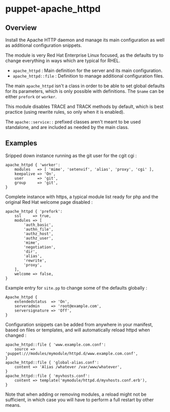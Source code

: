 # puppet-apache_httpd

## Overview

Install the Apache HTTP daemon and manage its main configuration as well as
additional configuration snippets.

The module is very Red Hat Enterprise Linux focused, as the defaults try to
change everything in ways which are typical for RHEL.

* `apache_httpd` : Main definition for the server and its main configuration.
* `apache_httpd::file` : Definition to manage additional configuration files.

The main `apache_httpd` isn't a class in order to be able to set global
defaults for its parameters, which is only possible with definitions. The
`$name` can be either `prefork` or `worker`.

This module disables TRACE and TRACK methods by default, which is best practice
(using rewrite rules, so only when it is enabled).

The `apache::service::` prefixed classes aren't meant to be used standalone,
and are included as needed by the main class.

## Examples

Sripped down instance running as the git user for the cgit cgi :

    apache_httpd { 'worker':
        modules   => [ 'mime', 'setenvif', 'alias', 'proxy', 'cgi' ],
        keepalive => 'On',
        user      => 'git',
        group     => 'git',
    }

Complete instance with https, a typical module list ready for php and the
original Red Hat welcome page disabled :

    apache_httpd { 'prefork':
        ssl     => true,
        modules => [
            'auth_basic',
            'authn_file',
            'authz_host',
            'authz_user',
            'mime',
            'negotiation',
            'dir',
            'alias',
            'rewrite',
            'proxy',
        ],
        welcome => false,
    }

Example entry for `site.pp` to change some of the defaults globally :

    Apache_httpd {
        extendedstatus  => 'On',
        serveradmin     => 'root@example.com',
        serversignature => 'Off',
    }

Configuration snippets can be added from anywhere in your manifest, based on
files or templates, and will automatically reload httpd when changed :

    apache_httpd::file { 'www.example.com.conf':
        source => 'puppet:///modules/mymodule/httpd.d/www.example.com.conf',
    }
    apache_httpd::file { 'global-alias.conf':
        content => 'Alias /whatever /var/www/whatever',
    }
    apache_httpd::file { 'myvhosts.conf':
        content => template('mymodule/httpd.d/myvhosts.conf.erb'),
    }

Note that when adding or removing modules, a reload might not be sufficient,
in which case you will have to perform a full restart by other means.

